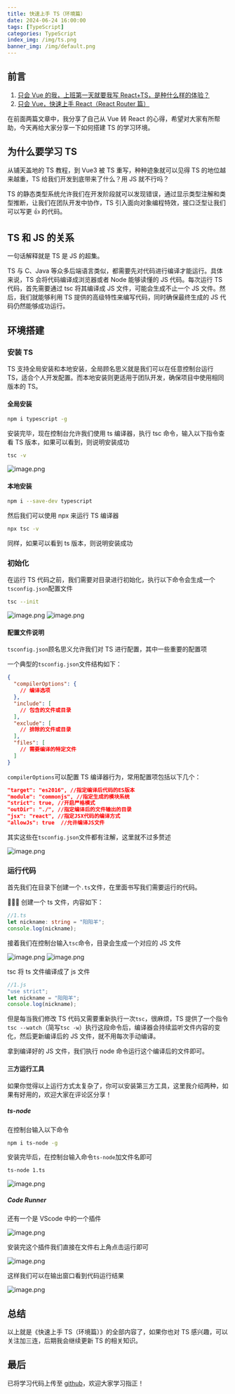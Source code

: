 ```yaml
---
title: 快速上手 TS（环境篇）
date: 2024-06-24 16:00:00
tags: [TypeScript]
categories: TypeScript
index_img: /img/ts.png
banner_img: /img/default.png
---
```


## 前言

1. [只会 Vue 的我，上班第一天就要我写 React+TS，是种什么样的体验？](https://juejin.cn/post/7377320107929829388)
2. [只会 Vue，快速上手 React（React Router 篇）](https://juejin.cn/post/7379157261426655273)

在前面两篇文章中，我分享了自己从 Vue 转 React 的心得，希望对大家有所帮助，今天再给大家分享一下如何搭建 TS 的学习环境。

## 为什么要学习 TS

从铺天盖地的 TS 教程，到 Vue3 被 TS 重写，种种迹象就可以见得 TS 的地位越来越重，TS 给我们开发到底带来了什么？用 JS 就不行吗？

TS 的静态类型系统允许我们在开发阶段就可以发现错误，通过显示类型注解和类型推断，让我们在团队开发中协作，TS 引入面向对象编程特效，接口泛型让我们可以写更 👍 的代码。

## TS 和 JS 的关系

一句话解释就是 TS 是 JS 的超集。

TS 与 C、Java 等众多后端语言类似，都需要先对代码进行编译才能运行。具体来说，TS 会将代码编译成浏览器或者 Node 能够读懂的 JS 代码。每次运行 TS 代码，首先需要通过 tsc 将其编译成 JS 文件，可能会生成不止一个 JS 文件。然后，我们就能够利用 TS 提供的高级特性来编写代码，同时确保最终生成的 JS 代码仍然能够成功运行。

## 环境搭建

### 安装 TS

TS 支持全局安装和本地安装，全局顾名思义就是我们可以在任意控制台运行 TS，适合个人开发配置。而本地安装则更适用于团队开发，确保项目中使用相同版本的 TS。

#### 全局安装

```bash
npm i typescript -g
```

安装完毕，现在控制台允许我们使用 ts 编译器，执行 tsc 命令，输入以下指令查看 TS 版本，如果可以看到，则说明安装成功

```bash
tsc -v
```

![image.png](https://p1-juejin.byteimg.com/tos-cn-i-k3u1fbpfcp/d96e0282663d48bea7ea3396119af66b~tplv-k3u1fbpfcp-jj-mark:0:0:0:0:q75.image#?w=271&h=37&s=2623&e=png&b=1e1e1e)

#### 本地安装

```bash
npm i --save-dev typescript
```

然后我们可以使用 npx 来运行 TS 编译器

```bash
npx tsc -v
```

同样，如果可以看到 ts 版本，则说明安装成功

### 初始化

在运行 TS 代码之前，我们需要对目录进行初始化，执行以下命令会生成一个`tsconfig.json`配置文件

```bash
tsc --init
```

![image.png](https://p1-juejin.byteimg.com/tos-cn-i-k3u1fbpfcp/04a56ebd53724658bd1cd70ec938995f~tplv-k3u1fbpfcp-jj-mark:0:0:0:0:q75.image#?w=669&h=227&s=11860&e=png&b=1e1e1e)
![image.png](https://p9-juejin.byteimg.com/tos-cn-i-k3u1fbpfcp/f310e1e5007b464094d4caec62ae12b6~tplv-k3u1fbpfcp-jj-mark:0:0:0:0:q75.image#?w=207&h=68&s=2742&e=png&b=252526)

#### 配置文件说明

`tsconfig.json`顾名思义允许我们对 TS 进行配置，其中一些重要的配置项

一个典型的`tsconfig.json`文件结构如下：

```json
{
  "compilerOptions": {
    // 编译选项
  },
  "include": [
    // 包含的文件或目录
  ],
  "exclude": [
    // 排除的文件或目录
  ],
  "files": [
    // 需要编译的特定文件
  ]
}
```

`compilerOptions`可以配置 TS 编译器行为，常用配置项包括以下几个：

```json
"target": "es2016", //指定编译后代码的ES版本
"module": "commonjs", //指定生成的模块系统
"strict": true, //开启严格模式
"outDir": "./", //指定编译后的文件输出的目录
"jsx": "react", //指定JSX代码的编译方式
"allowJs": true  //允许编译JS文件
```

其实这些在`tsconfig.json`文件都有注解，这里就不过多赘述

![image.png](https://p1-juejin.byteimg.com/tos-cn-i-k3u1fbpfcp/7c1714b0fcce4285adb4b4e7b88dd828~tplv-k3u1fbpfcp-jj-mark:0:0:0:0:q75.image#?w=1268&h=409&s=76064&e=png&b=1e1e1e)

### 运行代码

首先我们在目录下创建一个`.ts`文件，在里面书写我们需要运行的代码。

🙋‍♀️🌰 创建一个 ts 文件，内容如下：

```ts
//1.ts
let nickname: string = "阳阳羊";
console.log(nickname);
```

接着我们在控制台输入`tsc`命令，目录会生成一个对应的 JS 文件

![image.png](https://p1-juejin.byteimg.com/tos-cn-i-k3u1fbpfcp/306dca1cb3054ddc9ea339aa6e58230b~tplv-k3u1fbpfcp-jj-mark:0:0:0:0:q75.image#?w=286&h=41&s=2761&e=png&b=1e1e1e)
![image.png](https://p9-juejin.byteimg.com/tos-cn-i-k3u1fbpfcp/1cd21a3abacd432f85a0028156f0784b~tplv-k3u1fbpfcp-jj-mark:0:0:0:0:q75.image#?w=148&h=89&s=2641&e=png&b=252526)

tsc 将 ts 文件编译成了 js 文件

```js
//1.js
"use strict";
let nickname = "阳阳羊";
console.log(nickname);
```

但是每当我们修改 TS 代码又需要重新执行一次`tsc`，很麻烦，TS 提供了一个指令`tsc --watch`（简写`tsc -w`）执行这段命令后，编译器会持续监听文件内容的变化，然后更新编译后的 JS 文件，就不用每次手动编译。

拿到编译好的 JS 文件，我们执行 node 命令运行这个编译后的文件即可。

#### 三方运行工具

如果你觉得以上运行方式太复杂了，你可以安装第三方工具，这里我介绍两种，如果有好用的，欢迎大家在评论区分享！

##### ts-node

在控制台输入以下命令

```bash
npm i ts-node -g
```

安装完毕后，在控制台输入命令`ts-node`加文件名即可

```bash
ts-node 1.ts
```

![image.png](https://p1-juejin.byteimg.com/tos-cn-i-k3u1fbpfcp/54151bf579ea40688ef039e8964d451f~tplv-k3u1fbpfcp-jj-mark:0:0:0:0:q75.image#?w=326&h=37&s=2526&e=png&b=1e1e1e)

##### Code Runner

还有一个是 VScode 中的一个插件

![image.png](https://p6-juejin.byteimg.com/tos-cn-i-k3u1fbpfcp/94ee9c12eae8425f9698d6617f8d6897~tplv-k3u1fbpfcp-jj-mark:0:0:0:0:q75.image#?w=629&h=149&s=16670&e=png&b=1e1e1e)

安装完这个插件我们直接在文件右上角点击运行即可

![image.png](https://p6-juejin.byteimg.com/tos-cn-i-k3u1fbpfcp/a0a12dbad54144cf947eecd5024c7e6b~tplv-k3u1fbpfcp-jj-mark:0:0:0:0:q75.image#?w=806&h=144&s=13264&e=png&b=1e1e1e)

这样我们可以在输出窗口看到代码运行结果

![image.png](https://p3-juejin.byteimg.com/tos-cn-i-k3u1fbpfcp/ab6912e2e2b94dfb9b71817610908034~tplv-k3u1fbpfcp-jj-mark:0:0:0:0:q75.image#?w=601&h=118&s=14971&e=png&b=1e1e1e)

## 总结

以上就是《快速上手 TS（环境篇）》的全部内容了，如果你也对 TS 感兴趣，可以关注加三连，后期我会继续更新 TS 的相关知识。

## 最后

已将学习代码上传至 [github](https://github.com/YangyangU/CodeSpace)，欢迎大家学习指正！
